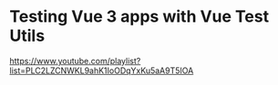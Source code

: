 # Testing Vue 3 apps with Vue Test Utils
https://www.youtube.com/playlist?list=PLC2LZCNWKL9ahK1IoODqYxKu5aA9T5IOA
